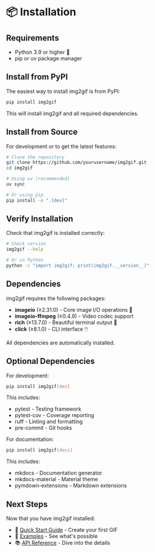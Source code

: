 # 📦 Installation

## Requirements

- Python 3.9 or higher 🐍
- pip or uv package manager

## Install from PyPI

The easiest way to install img2gif is from PyPI:

```bash
pip install img2gif
```

This will install img2gif and all required dependencies.

## Install from Source

For development or to get the latest features:

```bash
# Clone the repository
git clone https://github.com/yourusername/img2gif.git
cd img2gif

# Using uv (recommended)
uv sync

# Or using pip
pip install -e ".[dev]"
```

## Verify Installation

Check that img2gif is installed correctly:

```bash
# Check version
img2gif --help

# Or in Python
python -c "import img2gif; print(img2gif.__version__)"
```

## Dependencies

img2gif requires the following packages:

- **imageio** (≥2.31.0) - Core image I/O operations 📸
- **imageio-ffmpeg** (≥0.4.9) - Video codec support
- **rich** (≥13.7.0) - Beautiful terminal output 💎
- **click** (≥8.1.0) - CLI interface 🖱️

All dependencies are automatically installed.

## Optional Dependencies

For development:

```bash
pip install img2gif[dev]
```

This includes:
- pytest - Testing framework
- pytest-cov - Coverage reporting
- ruff - Linting and formatting
- pre-commit - Git hooks

For documentation:

```bash
pip install img2gif[docs]
```

This includes:
- mkdocs - Documentation generator
- mkdocs-material - Material theme
- pymdown-extensions - Markdown extensions

## Next Steps

Now that you have img2gif installed:

- 🚀 [Quick Start Guide](quickstart.md) - Create your first GIF
- 🎨 [Examples](examples.md) - See what's possible
- 📚 [API Reference](../api/converter.md) - Dive into the details
